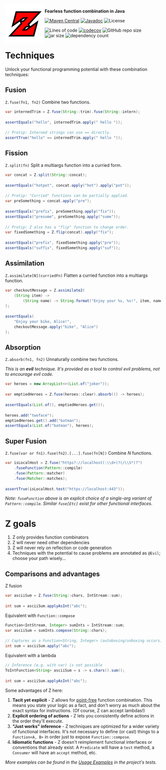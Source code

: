 <img align="left" src="https://github.com/hiljusti/z/raw/core/img/logo.png">

**Fearless function combination in Java**

[![Maven Central](https://img.shields.io/maven-central/v/so.dang.cool/z.svg?label=Maven%20Central)](https://search.maven.org/search?q=g:%22so.dang.cool%22%20AND%20a:%22z%22)
[![Javadoc](https://javadoc.io/badge2/so.dang.cool/z/javadoc.svg)](https://javadoc.io/doc/so.dang.cool/z)
![License](https://img.shields.io/github/license/hiljusti/z)

![Lines of code](https://img.shields.io/tokei/lines/github/hiljusti/z)
[![codecov](https://codecov.io/gh/hiljusti/z/branch/core/graph/badge.svg?token=CF80PDSXUB)](https://codecov.io/gh/hiljusti/z)
![GitHub repo size](https://img.shields.io/github/repo-size/hiljusti/z)
![jar size](https://img.shields.io/badge/jar_size-243_kB-blue)
![dependency count](https://img.shields.io/badge/dependencies-0-blue)

# Techniques

Unlock your functional programming potential with these combination techniques:

## Fusion

`Z.fuse(fn1, fn2)` Combine two functions.

```java
var internedTrim = Z.fuse(String::trim).fuse(String::intern);

assertEquals("hello", internedTrim.apply(" hello "));

// Protip: Interned strings can use == directly.
assertTrue("hello" == internedTrim.apply(" hello "));
```

## Fission

`Z.split(fn)` Split a multiargs function into a curried form.

```java
var concat = Z.split(String::concat);

assertEquals("hotpot", concat.apply("hot").apply("pot"));

// Protip: "Curried" functions can be partially applied.
var preSomething = concat.apply("pre");

assertEquals("prefix", preSomething.apply("fix"));
assertEquals("presume", preSomething.apply("sume"));

// Protip: Z also has a "flip" function to change order.
var fixedSomething = Z.flip(concat).apply("fix");

assertEquals("prefix", fixedSomething.apply("pre"));
assertEquals("suffix", fixedSomething.apply("suf"));
```

## Assimilation

`Z.assimilate[N](curriedFn)` Flatten a curried function into a multiargs function.

```java
var checkoutMessage = Z.assimilate2(
    (String item) ->
        (String name) -> String.format("Enjoy your %s, %s!", item, name)
);

assertEquals(
    "Enjoy your bike, Alice!",
    checkoutMessage.apply("bike", "Alice")
);
```

## Absorption

`Z.absorb(fn1, fn2)` Unnaturally combine two functions.

_This is an **evil** technique. It's provided as a tool to control evil problems, not to encourage evil code._

```java
var heroes = new ArrayList<>(List.of("joker"));

var emptiedHeroes = Z.fuse(heroes::clear).absorb(() -> heroes);

assertEquals(List.of(), emptiedHeroes.get());

heroes.add("twoface");
emptiedHeroes.get().add("batman");
assertEquals(List.of("batman"), heroes);
```

## Super Fusion

`Z.fuse(var or fn1).fuse(fn2).[...].fuse(fn[N])` Combine _N_ functions.

```java
var isLocalHost = Z.fuse("https?://localhost(:\\d+)?(/\\S*)?")
    .fuseFunction(Pattern::compile)
    .fuse(Pattern::matcher)
    .fuse(Matcher::matches);

assertTrue(isLocalHost.test("https://localhost:443"));
```

_Note: `fuseFunction` above is an explicit choice of a single-arg variant of
`Pattern::compile`. Similar `fuse[Etc]` exist for other functional interfaces._

# Z goals

1. Z only provides function combinators
1. Z will never need other dependencies
1. Z will never rely on reflection or code generation
1. Techniques with the potential to cause problems are annotated as `@Evil`;
    choose your path wisely...

## Comparisons and advantages

Z fusion

```java
var asciiSum = Z.fuse(String::chars, IntStream::sum);

int sum = asciiSum.applyAsInt("abc");
```

Equivalent with `Function::compose`

```java
Function<IntStream, Integer> sumInts = IntStream::sum;
var asciiSum = sumInts.compose(String::chars);

// Captures as a Function<String, Integer> (autoboxing/unboxing occurs)
int sum = asciiSum.apply("abc");
```

Equivalent with a lambda

```java
// Inference (e.g. with var) is not possible
ToIntFunction<String> asciiSum = s -> s.chars().sum();

int sum = asciiSum.applyAsInt("abc");
```

Some advantages of Z here:

1. **Tacit yet explicit** - Z allows for [point-free](https://en.wikipedia.org/wiki/Tacit_programming)
    function combination. This means you state your logic as a fact, and don't
    worry as much about the exact syntax for instructions. (Of course, Z can
    accept lambdas!)
1. **Explicit ordering of actions** - Z lets you consistently define actions in
    the order they'll execute.
1. **"Just works" inference** - Z techniques are optimized for a wider variety
    of functional interfaces. It's not necessary to define (or cast) things to
    a `Function<A, B>` in order just to expose `Function::compose`.
1. **Idiomatic functions** - Z doesn't reimplement functional interfaces or
    conventions that already exist. A `Predicate` will have a `test` method, a
    `Consumer` will have an `accept` method, etc.

_More examples can be found in the [Usage Examples](https://github.com/hiljusti/z/blob/HEAD/src/test/java/so/dang/cool/z/UsageExamples.java) in the project's tests._
